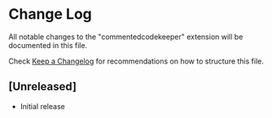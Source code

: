 # Change Log

All notable changes to the "commentedcodekeeper" extension will be documented in this file.

Check [Keep a Changelog](http://keepachangelog.com/) for recommendations on how to structure this file.

## [Unreleased]

- Initial release